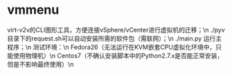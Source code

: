 # vmmenu
virt-v2v的CLI图形工具，方便连接vSphere/vCenter进行虚拟机的迁移；\n
./pyv 目录下的request.sh可以自动安装所需的软件包（需联网）；\n
./main.py 运行主程序；\n
测试环境：\n
Fedora26（无法运行在KVM嵌套CPU虚拟化环境中，只能使用物理机）\n
Centos7（不确认安装脚本中的Python2.7.x是否能正常安装，但是不影响最终使用）\n
